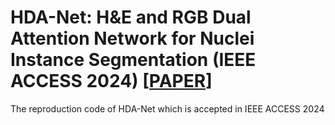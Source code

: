 # HDA-Net: H&E and RGB Dual Attention Network for Nuclei Instance Segmentation (IEEE ACCESS 2024) [[PAPER](https://ieeexplore.ieee.org/document/10504830)]

The reproduction code of HDA-Net which is accepted in IEEE ACCESS 2024
